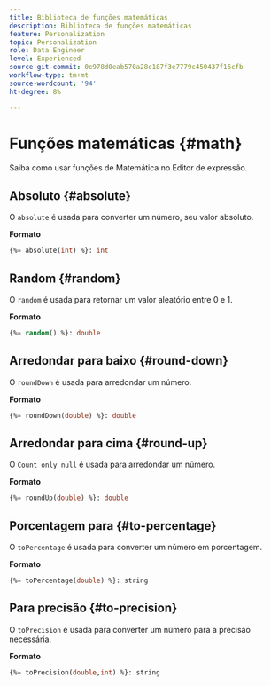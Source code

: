 ```yaml
---
title: Biblioteca de funções matemáticas
description: Biblioteca de funções matemáticas
feature: Personalization
topic: Personalization
role: Data Engineer
level: Experienced
source-git-commit: 0e978d0eab570a28c187f3e7779c450437f16cfb
workflow-type: tm+mt
source-wordcount: '94'
ht-degree: 8%

---
```


# Funções matemáticas {#math}

Saiba como usar funções de Matemática no Editor de expressão.

## Absoluto    {#absolute}

O `absolute` é usada para converter um número, seu valor absoluto.

**Formato**

```sql
{%= absolute(int) %}: int
```

## Random {#random}

O `random` é usada para retornar um valor aleatório entre 0 e 1.

**Formato**

```sql
{%= random() %}: double
```

## Arredondar para baixo {#round-down}

O `roundDown` é usada para arredondar um número.

**Formato**

```sql
{%= roundDown(double) %}: double
```

## Arredondar para cima {#round-up}

O `Count only null` é usada para arredondar um número.

**Formato**

```sql
{%= roundUp(double) %}: double
```

## Porcentagem para {#to-percentage}

O `toPercentage` é usada para converter um número em porcentagem.

**Formato**

```sql
{%= toPercentage(double) %}: string
```

## Para precisão {#to-precision}

O `toPrecision` é usada para converter um número para a precisão necessária.

**Formato**

```sql
{%= toPrecision(double,int) %}: string
```
